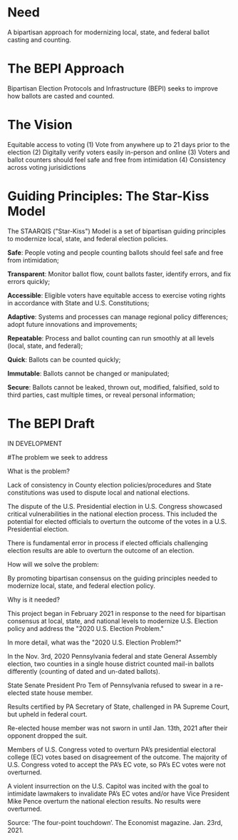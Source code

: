 # Need

A bipartisan approach for modernizing local, state, and federal ballot casting and counting.

# The BEPI Approach

Bipartisan Election Protocols and Infrastructure (BEPI) seeks to improve how ballots are casted and counted.

# The Vision

Equitable access to voting
(1) Vote from anywhere up to 21 days prior to the election
(2) Digitally verify voters easily in-person and online
(3) Voters and ballot counters should feel safe and free from intimidation
(4) Consistency across voting jurisidictions


# Guiding Principles: The Star-Kiss Model

The STAARQIS ("Star-Kiss") Model is a set of bipartisan guiding principles to modernize local, state, and federal election policies. 

**Safe**: People voting and people counting ballots should feel safe and free from intimidation;

**Transparent**: Monitor ballot flow, count ballots faster, identify errors, and fix errors quickly;

**Accessible**: Eligible voters have equitable access to exercise voting rights in accordance with State and U.S. Constitutions;

**Adaptive**: Systems and processes can manage regional policy differences; adopt future innovations and improvements;

**Repeatable**: Process and ballot counting can run smoothly at all levels (local, state, and federal);

**Quick**: Ballots can be counted quickly;

**Immutable**: Ballots cannot be changed or manipulated;

**Secure**: Ballots cannot be leaked, thrown out, modified, falsified, sold to third parties, cast multiple times, or reveal personal information;



# The BEPI Draft

IN DEVELOPMENT


#The problem we seek to address

What is the problem?

Lack of consistency in County election policies/procedures and State constitutions was used to dispute local and national elections.

The dispute of the U.S. Presidential election in U.S. Congress showcased critical vulnerabilities in the national election process. This included the potential for elected officials to overturn the outcome of the votes in a U.S. Presidential election.

There is fundamental error in process if elected officials challenging election results are able to overturn the outcome of an election.



How will we solve the problem:

By promoting bipartisan consensus on the guiding principles needed to modernize local, state, and federal election policy.



Why is it needed?

This project began in February 2021 in response to the need for bipartisan consensus at local, state, and national levels to modernize U.S. Election policy and address the "2020 U.S. Election Problem." 


In more detail, what was the "2020 U.S. Election Problem?"

In the Nov. 3rd, 2020 Pennsylvania federal and state General Assembly election, two counties in a single house district counted mail-in ballots differently (counting of dated and un-dated ballots).

State Senate President Pro Tem of Pennsylvania refused to swear in a re-elected state house member.

Results certified by PA Secretary of State, challenged in PA Supreme Court, but upheld in federal court.

Re-elected house member was not sworn in until Jan. 13th, 2021 after their opponent dropped the suit.

Members of U.S. Congress voted to overturn PA’s presidential electoral college (EC) votes based on disagreement of the outcome. The majority of U.S. Congress voted to accept the PA’s EC vote, so PA’s EC votes were not overturned.

A violent insurrection on the U.S. Capitol was incited with the goal to intimidate lawmakers to invalidate PA’s EC votes and/or have Vice President Mike Pence overturn the national election results. No results were overturned.

Source: ’The four-point touchdown’. The Economist magazine. Jan. 23rd, 2021.
